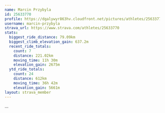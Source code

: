 ```yaml
---
name: Marcin Przybyla
id: 25633770
profile: https://dgalywyr863hv.cloudfront.net/pictures/athletes/25633770/12947173/2/large.jpg
username: marcin-przybyla
strava_url: https://www.strava.com/athletes/25633770
stats:
  biggest_ride_distance: 79.09km
  biggest_climb_elevation_gain: 637.2m
  recent_ride_totals:
    count: 7
    distance: 221.02km
    moving_time: 11h 30m
    elevation_gain: 2675m
  ytd_ride_totals:
    count: 24
    distance: 612km
    moving_time: 36h 42m
    elevation_gain: 5661m
layout: strava_member
--- 
```

...
